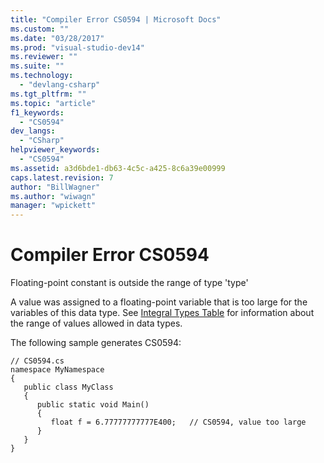 ```yaml
---
title: "Compiler Error CS0594 | Microsoft Docs"
ms.custom: ""
ms.date: "03/28/2017"
ms.prod: "visual-studio-dev14"
ms.reviewer: ""
ms.suite: ""
ms.technology: 
  - "devlang-csharp"
ms.tgt_pltfrm: ""
ms.topic: "article"
f1_keywords: 
  - "CS0594"
dev_langs: 
  - "CSharp"
helpviewer_keywords: 
  - "CS0594"
ms.assetid: a3d6bde1-db63-4c5c-a425-8c6a39e00999
caps.latest.revision: 7
author: "BillWagner"
ms.author: "wiwagn"
manager: "wpickett"
---
```

# Compiler Error CS0594
Floating-point constant is outside the range of type 'type'  
  
 A value was assigned to a floating-point variable that is too large for the variables of this data type. See [Integral Types Table](../../csharp/language-reference/keywords/integral-types-table.md) for information about the range of values allowed in data types.  
  
 The following sample generates CS0594:  
  
```  
// CS0594.cs  
namespace MyNamespace  
{  
   public class MyClass  
   {  
      public static void Main()  
      {  
         float f = 6.77777777777E400;   // CS0594, value too large  
      }  
   }  
}  
```